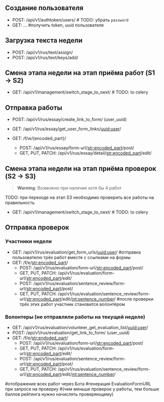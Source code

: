 ## Создание пользователя
- POST: /api/v1/authtoken/users/ # TODO: убрать `password`
- GET: ... #получить token, uuid пользователя


## Загрузка текста недели
- POST: /api/v1/rus/text/assign/
- POST: /api/v1/rus/text/keys/add/


## Смена этапа недели на этап приёма работ (S1 -> S2)
- GET: /api/v1/management/switch_stage_to_next/ # TODO: to celery


## Отправка работы
- POST: /api/v1/rus/essay/create_link_to_form/ (user_uuid)
- GET: /api/v1/rus/essay/get_user_form_links/<uuid:user>/

- GET: /f/w/{encoded_part}/
  - POST: /api/v1/rus/essay/form-url/<str:encoded_part>/post/
  - GET, PUT, PATCH: /api/v1/rus/essay/detail/<str:encoded_part>/edit/


## Смена этапа недели на этап приёма проверок (S2 -> S3)
> **Warning**:
> Возможно при наличии хотя бы 4 работ

TODO: при переходе на этап S3 необходимо проверить все работы на правильность
- GET: /api/v1/management/switch_stage_to_next/ # TODO: to celery


## Отправка проверок
### Участники недели
- GET: /api/v1/rus/evaluation/get_form_urls/<uuid:user>/ #отправка пользователю трёх работ вместе с ссылками на формы
- GET: /f/e/<str:encoded_part>/
  - POST: /api/v1/rus/evaluation/form-url/<str:encoded_part>/post/
  - GET, PUT, PATCH: /api/v1/rus/evaluation/form-url/<str:encoded_part>/edit/
  - POST: /api/v1/rus/evaluation/sentence_review/form-url/<str:encoded_part>/post/
  - GET, PUT, PATCH: /api/v1/rus/evaluation/sentence_review/form-url/<str:encoded_part>/edit/<int:sentence_number>/
#после проверки трёх этих работ участник становится волонтёром

### Волонтеры (не отправляли работы на текущей неделе)
- GET: /api/v1/rus/evaluation/volunteer_get_evaluation_list/<uuid:user>/
- POST: /api/v1/rus/evaluation/get_link_to_form/ (user_uuid)
- GET: /f/e/<str:endoded_part>/
  - POST: /api/v1/rus/evaluation/form-url/<str:encoded_part>/post/
  - GET, PUT, PATCH: /api/v1/rus/evaluation/form-url/<str:encoded_part>/edit/
  - POST: /api/v1/rus/evaluation/sentence_review/form-url/<str:encoded_part>/post/
  - GET, PUT, PATCH: /api/v1/rus/evaluation/sentence_review/form-url/<str:encoded_part>/edit/<int:sentence_number>/


#отображение всех работ через Бота
#генерация EvaluationFormURL при запросе на проверку
#(чем меньше проверок у работы, тем больше баллов рейтинга нужно начислять проверяющему)

